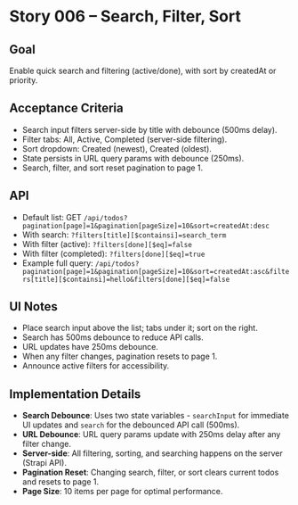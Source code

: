 # Story 006 – Search, Filter, Sort

## Goal

Enable quick search and filtering (active/done), with sort by createdAt or priority.

## Acceptance Criteria

- Search input filters server-side by title with debounce (500ms delay).
- Filter tabs: All, Active, Completed (server-side filtering).
- Sort dropdown: Created (newest), Created (oldest).
- State persists in URL query params with debounce (250ms).
- Search, filter, and sort reset pagination to page 1.

## API

- Default list: GET `/api/todos?pagination[page]=1&pagination[pageSize]=10&sort=createdAt:desc`
- With search: `?filters[title][$containsi]=search_term`
- With filter (active): `?filters[done][$eq]=false`
- With filter (completed): `?filters[done][$eq]=true`
- Example full query: `/api/todos?pagination[page]=1&pagination[pageSize]=10&sort=createdAt:asc&filters[title][$containsi]=hello&filters[done][$eq]=false`

## UI Notes

- Place search input above the list; tabs under it; sort on the right.
- Search has 500ms debounce to reduce API calls.
- URL updates have 250ms debounce.
- When any filter changes, pagination resets to page 1.
- Announce active filters for accessibility.

## Implementation Details

- **Search Debounce**: Uses two state variables - `searchInput` for immediate UI updates and `search` for the debounced API call (500ms).
- **URL Debounce**: URL query params update with 250ms delay after any filter change.
- **Server-side**: All filtering, sorting, and searching happens on the server (Strapi API).
- **Pagination Reset**: Changing search, filter, or sort clears current todos and resets to page 1.
- **Page Size**: 10 items per page for optimal performance.
